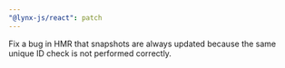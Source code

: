 ```yaml
---
"@lynx-js/react": patch
---
```


Fix a bug in HMR that snapshots are always updated because the same unique ID check is not performed correctly.
